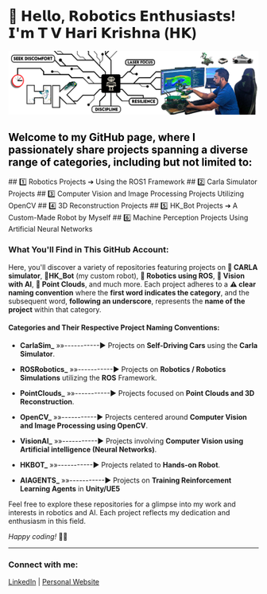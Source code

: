 <h1>🤖 𝗛𝗲𝗹𝗹𝗼, 𝗥𝗼𝗯𝗼𝘁𝗶𝗰𝘀 𝗘𝗻𝘁𝗵𝘂𝘀𝗶𝗮𝘀𝘁𝘀! 𝗜'𝗺 𝗧 𝗩 𝗛𝗮𝗿𝗶 𝗞𝗿𝗶𝘀𝗵𝗻𝗮 (𝗛𝗞)</h1>

![Alt text for your image](LinedIN_Cover_picture_V4_GitHub.png)

<h2 style="color: black;">Welcome to my GitHub page, where I passionately share projects spanning a diverse range of categories, including but not limited to:</h2>
## 1️⃣ Robotics Projects ➔ Using the ROS1 Framework 
## 2️⃣ Carla Simulator Projects
## 3️⃣ Computer Vision and Image Processing Projects Utilizing OpenCV
## 4️⃣ 3D Reconstruction Projects
## 5️⃣ HK_Bot Projects ➔ A Custom-Made Robot by Myself
## 6️⃣ Machine Perception Projects Using Artificial Neural Networks 

### What You'll Find in This GitHub Account:
Here, you'll discover a variety of repositories featuring projects on **🚗 CARLA simulator**, **🦾HK_Bot** (my custom robot), **🤖 Robotics using ROS**, **👀 Vision with AI**, **🌟 Point Clouds**, and much more. Each project adheres to a **⚠️ clear naming convention** where the **first word indicates the category**, and the subsequent word, **following an underscore**, represents the **name of the project** within that category. 

#### Categories and Their Respective Project Naming Conventions:

- **CarlaSim_**     »»-----------► Projects on **Self-Driving Cars** using the **Carla Simulator**.

- **ROSRobotics_**  »»-----------► Projects on **Robotics / Robotics Simulations** utilizing the **ROS** Framework.

- **PointClouds_**  »»-----------► Projects focused on **Point Clouds and 3D Reconstruction**.

- **OpenCV_**       »»-----------► Projects centered around **Computer Vision and Image Processing using OpenCV**.
    
- **VisionAI_**     »»-----------► Projects involving **Computer Vision using Artificial intelligence (Neural Networks)**.

- **HKBOT_**        »»-----------► Projects related to **Hands-on Robot**.

- **AIAGENTS_**     »»-----------► Projects on **Training Reinforcement Learning Agents** in **Unity/UE5**

Feel free to explore these repositories for a glimpse into my work and interests in robotics and AI. Each project reflects my dedication and enthusiasm in this field.

_Happy coding!_ 🚀🤖

---

### Connect with me:

[LinkedIn](#) | [Personal Website](#)

